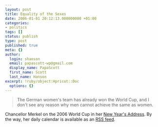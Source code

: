 ```yaml
---
layout: post
title: Equality of the Sexes
date: 2006-01-01 20:12:13.000000000 +01:00
categories:
- politics
tags: []
status: publish
type: post
published: true
meta: {}
author:
  login: shanson
  email: papascott-wp@gmail.com
  display_name: PapaScott
  first_name: Scott
  last_name: Hanson
excerpt: !ruby/object:Hpricot::Doc
  options: {}
---
```

<blockquote>The German women's team has already won the World Cup, and I don't see any reason why men cannot achieve the same as women.</p></blockquote>
<p>Chancellor Merkel on the 2006 World Cup in her <a href="http://www.bundesregierung.de/-,413.940270/pressemitteilung/Neujahrsansprache-von-Bundeska.htm" title="REGIERUNGonline - Neujahrsansprache von Bundeskanzlerin Angela Merkel">New Year's Address</a>. By the way, her daily calendar is available as an <a href="http://bundeskanzlerin.de/bk/Navigation/Service/rss.html">RSS feed</a>.</p>
